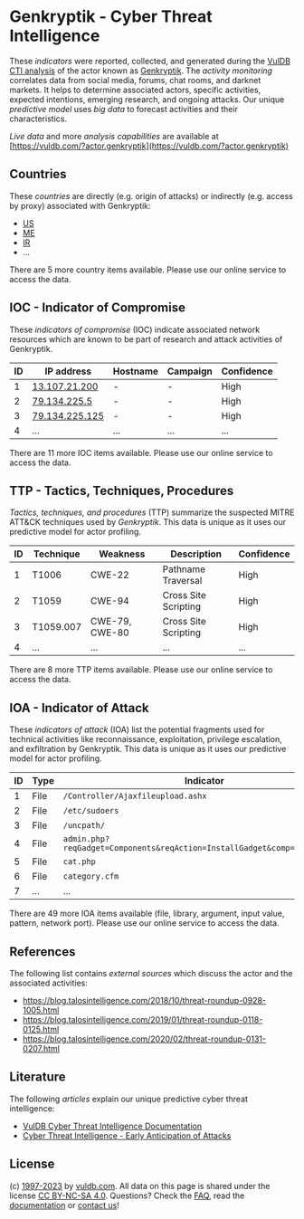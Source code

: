 # Genkryptik - Cyber Threat Intelligence

These _indicators_ were reported, collected, and generated during the [VulDB CTI analysis](https://vuldb.com/?kb.cti) of the actor known as [Genkryptik](https://vuldb.com/?actor.genkryptik). The _activity monitoring_ correlates data from social media, forums, chat rooms, and darknet markets. It helps to determine associated actors, specific activities, expected intentions, emerging research, and ongoing attacks. Our unique _predictive model_ uses _big data_ to forecast activities and their characteristics.

_Live data_ and more _analysis capabilities_ are available at [https://vuldb.com/?actor.genkryptik](https://vuldb.com/?actor.genkryptik)

## Countries

These _countries_ are directly (e.g. origin of attacks) or indirectly (e.g. access by proxy) associated with Genkryptik:

* [US](https://vuldb.com/?country.us)
* [ME](https://vuldb.com/?country.me)
* [IR](https://vuldb.com/?country.ir)
* ...

There are 5 more country items available. Please use our online service to access the data.

## IOC - Indicator of Compromise

These _indicators of compromise_ (IOC) indicate associated network resources which are known to be part of research and attack activities of Genkryptik.

ID | IP address | Hostname | Campaign | Confidence
-- | ---------- | -------- | -------- | ----------
1 | [13.107.21.200](https://vuldb.com/?ip.13.107.21.200) | - | - | High
2 | [79.134.225.5](https://vuldb.com/?ip.79.134.225.5) | - | - | High
3 | [79.134.225.125](https://vuldb.com/?ip.79.134.225.125) | - | - | High
4 | ... | ... | ... | ...

There are 11 more IOC items available. Please use our online service to access the data.

## TTP - Tactics, Techniques, Procedures

_Tactics, techniques, and procedures_ (TTP) summarize the suspected MITRE ATT&CK techniques used by _Genkryptik_. This data is unique as it uses our predictive model for actor profiling.

ID | Technique | Weakness | Description | Confidence
-- | --------- | -------- | ----------- | ----------
1 | T1006 | CWE-22 | Pathname Traversal | High
2 | T1059 | CWE-94 | Cross Site Scripting | High
3 | T1059.007 | CWE-79, CWE-80 | Cross Site Scripting | High
4 | ... | ... | ... | ...

There are 8 more TTP items available. Please use our online service to access the data.

## IOA - Indicator of Attack

These _indicators of attack_ (IOA) list the potential fragments used for technical activities like reconnaissance, exploitation, privilege escalation, and exfiltration by Genkryptik. This data is unique as it uses our predictive model for actor profiling.

ID | Type | Indicator | Confidence
-- | ---- | --------- | ----------
1 | File | `/Controller/Ajaxfileupload.ashx` | High
2 | File | `/etc/sudoers` | Medium
3 | File | `/uncpath/` | Medium
4 | File | `admin.php?reqGadget=Components&reqAction=InstallGadget&comp=FileBrowser` | High
5 | File | `cat.php` | Low
6 | File | `category.cfm` | Medium
7 | ... | ... | ...

There are 49 more IOA items available (file, library, argument, input value, pattern, network port). Please use our online service to access the data.

## References

The following list contains _external sources_ which discuss the actor and the associated activities:

* https://blog.talosintelligence.com/2018/10/threat-roundup-0928-1005.html
* https://blog.talosintelligence.com/2019/01/threat-roundup-0118-0125.html
* https://blog.talosintelligence.com/2020/02/threat-roundup-0131-0207.html

## Literature

The following _articles_ explain our unique predictive cyber threat intelligence:

* [VulDB Cyber Threat Intelligence Documentation](https://vuldb.com/?kb.cti)
* [Cyber Threat Intelligence - Early Anticipation of Attacks](https://www.scip.ch/en/?labs.20201022)

## License

(c) [1997-2023](https://vuldb.com/?kb.changelog) by [vuldb.com](https://vuldb.com/?kb.about). All data on this page is shared under the license [CC BY-NC-SA 4.0](https://creativecommons.org/licenses/by-nc-sa/4.0/). Questions? Check the [FAQ](https://vuldb.com/?kb.faq), read the [documentation](https://vuldb.com/?kb) or [contact us](https://vuldb.com/?contact)!
